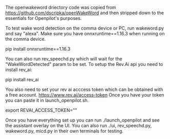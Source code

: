The openwakeword driectory code was copied from https://github.com/dscripka/openWakeWord 
and then stripped down to the essentials for Openpilot's purposes.

To test wake word detection on the comma device or PC, run wakeword.py and say "alexa".
Make sure you have onnxruntime==1.16.3 when running on the comma device.

pip install onnxruntime==1.16.3

You can also run rev_speechd.py which will wait for the "WakeWordDetected" param to be set.
To setup the Rev.Ai api you need to install rev_ai:

pip install rev_ai

You also need to set your rev ai acccess token which can be obtained with a free account. https://www.rev.ai/access-token
Once you have your token you can paste it in launch_openpilot.sh.

export REVAI_ACCESS_TOKEN=""

Once you have everything set up you can run ./launch_openpilot and see the assistant overlay on the UI. You can also run ./ui, rev_speechd.py, wakeword.py, micd.py in their own terminals for testing.
